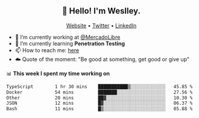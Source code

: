 <h2 align="center">👋 Hello! I'm Weslley.</h2>
<p align="center">
  <a href="http://weslleyneri.com.br">Website</a> •
  <a href="https://twitter.com/Weslley_Neri">Twitter</a> •
  <a href="https://www.linkedin.com/in/weslley-neri-3658908b">LinkedIn</a>
</p>


- 🔭 I’m currently working at [@MercadoLibre](https://github.com/mercadolibre)
- 🌱 I’m currently learning **Penetration Testing**
- 📫 How to reach me: [here](mailto:weslley39@gmail.com)
- ☁️ Quote of the moment: "Be good at something, get good or give up"

📊 **This week I spent my time working on**
<!--START_SECTION:waka-->

```txt
TypeScript        1 hr 30 mins    ███████████▒░░░░░░░░░░░░░   45.85 %
Docker            54 mins         ███████░░░░░░░░░░░░░░░░░░   27.56 %
Other             20 mins         ██▓░░░░░░░░░░░░░░░░░░░░░░   10.30 %
JSON              12 mins         █▓░░░░░░░░░░░░░░░░░░░░░░░   06.37 %
Bash              11 mins         █▒░░░░░░░░░░░░░░░░░░░░░░░   05.88 %
```

<!--END_SECTION:waka-->

<!-- Inspired by https://github.com/gruselhaus/gruselhaus -->